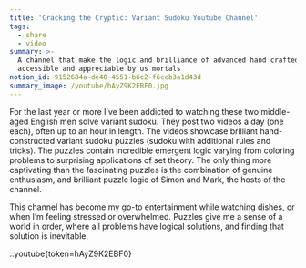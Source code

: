 ```yaml
---
title: 'Cracking the Cryptic: Variant Sudoku Youtube Channel'
tags:
  - share
  - video
summary: >-
  A channel that make the logic and brilliance of advanced hand crafted puzzles
  accessible and appreciable by us mortals
notion_id: 9152684a-de40-4551-b6c2-f6ccb3a1d43d
summary_image: /youtube/hAyZ9K2EBF0.jpg
---
```

For the last year or more I’ve been addicted to watching these two middle-aged English men solve variant sudoku. They post two videos a day (one each), often up to an hour in length. The videos showcase brilliant hand-constructed variant sudoku puzzles (sudoku with additional rules and tricks). The puzzles contain incredible emergent logic varying from coloring problems to surprising applications of set theory. The only thing more captivating than the fascinating puzzles is the combination of genuine enthusiasm, and brilliant puzzle logic of Simon and Mark, the hosts of the channel.

This channel has become my go-to entertainment while watching dishes, or when I’m feeling stressed or overwhelmed. Puzzles give me a sense of a world in order, where all problems have logical solutions, and finding that solution is inevitable.

::youtube{token=hAyZ9K2EBF0}
